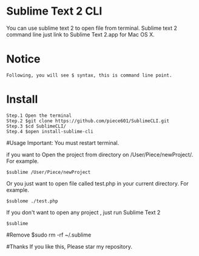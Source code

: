 # Sublime Text 2 CLI
You can use sublime text 2 to open file from terminal.
Sublime text 2 command line just link to Sublime Text 2.app for Mac OS X.
# Notice
	Following, you will see $ syntax, this is command line point.
# Install
	Step.1 Open the terminal
	Step.2 $git clone https://github.com/piece601/SublimeCLI.git
	Step.3 $cd SublimeCLI/
	Step.4 $open install-sublime-cli
#Usage
Important: You must restart terminal.

if you want to Open the project from directory on /User/Piece/newProject/. For example.
	
	$sublime /User/Piece/newProject
	
Or you just want to open file called test.php in your current directory. For example.
	
	$sublome ./test.php

If you don't want to open any project , just run Sublime Text 2
	
	$sublime
	
#Remove
	$sudo rm -rf ~/.sublime

#Thanks
If you like this, Please star my repository.

